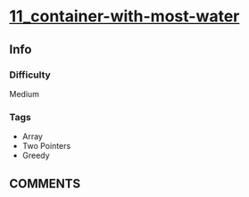 # [11_container-with-most-water](https://leetcode.com/problems/container-with-most-water)

## Info

### Difficulty

Medium

### Tags

- Array
- Two Pointers
- Greedy

## __COMMENTS__

> 
